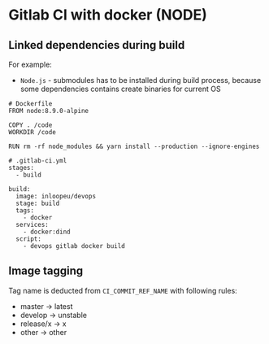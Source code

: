 # Gitlab CI with docker (NODE)

## Linked dependencies during build

For example:

* `Node.js` - submodules has to be installed during build process, because some dependencies contains create binaries for current OS

```
# Dockerfile
FROM node:8.9.0-alpine

COPY . /code
WORKDIR /code

RUN rm -rf node_modules && yarn install --production --ignore-engines
```

```
# .gitlab-ci.yml
stages:
  - build

build:
  image: inloopeu/devops
  stage: build
  tags:
    - docker
  services:
    - docker:dind
  script:
    - devops gitlab docker build
```

## Image tagging

Tag name is deducted from `CI_COMMIT_REF_NAME` with following rules:

* master -> latest
* develop -> unstable
* release/x -> x
* other -> other
